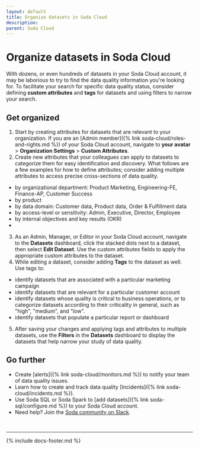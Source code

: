 ```yaml
---
layout: default
title: Organize datasets in Soda Cloud
description: 
parent: Soda Cloud
---
```


# Organize datasets in Soda Cloud

With dozens, or even hundreds of datasets in your Soda Cloud account, it may be laborious to try to find the data quality information you're looking for. To facilitate your search for specific data quality status, consider defining **custom attributes** and **tags** for datasets and using filters to narrow your search.


## Get organized

1. Start by creating attributes for datasets that are relevant to your organization. If you are an [Admin member]({% link soda-cloud/roles-and-rights.md %}) of your Soda Cloud account, navigate to **your avatar** > **Organization Settings** > **Custom Attributes**.
2. Create new attributes that your colleagues can apply to datasets to categorize them for easy identification and discovery. What follows are a few examples for how to define attributes; consider adding multiple attributes to access precise cross-sections of data quality.
* by organizational department: Product Marketing, Engineering-FE, Finance-AP, Customer Success
* by product
* by data domain: Customer data, Product data, Order & Fulfillment data
* by access-level or sensitivity: Admin, Executive, Director, Employee
* by internal objectives and key results (OKR)
* 
3. As an Admin, Manager, or Editor in your Soda Cloud account, navigate to the **Datasets** dashboard, click the stacked dots next to a dataset, then select **Edit Dataset**. Use the custom attributes fields to apply the appropriate custom attributes to the dataset. 
4. While editing a dataset, consider adding **Tags** to the dataset as well. Use tags to:
* identify datasets that are associated with a particular marketing campaign
* identify datasets that are relevant for a particular customer account
* identify datasets whose quality is critical to business operations, or to categorize datasets according to their criticality in general, such as "high", "medium", and "low".
* identify datasets that populate a particular report or dashboard 
5. After saving your changes and applying tags and attributes to multiple datasets, use the **Filters** in the **Datasets** dashboard to display the datasets that help narrow your study of data quality. 


## Go further

* Create [alerts]({% link soda-cloud/monitors.md %}) to notify your team of data quality issues.
* Learn how to create and track data quality [Incidents]({% link soda-cloud/incidents.md %}).
* Use Soda SQL or Soda Spark to [add datasets]({% link soda-sql/configure.md %}) to your Soda Cloud account.
* Need help? Join the <a href="http://community.soda.io/slack" target="_blank"> Soda community on Slack</a>.
<br />

---
{% include docs-footer.md %}
